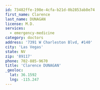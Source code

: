 ```yaml
---
id: 73482ffe-198e-4cfa-b21d-0b2853ab8e74
first_name: Clarence
last_name: DUNAGAN
license: M.D.
services:
  - emergency-medicine
category: doctors
address: '7391 W Charleston Blvd, #140'
city: 'Las Vegas'
state: NV
zip: '89117'
phone: 702-885-9670
title: 'Clarence DUNAGAN'
_geoloc:
  lat: 36.1592
  lng: -115.247
---
```

